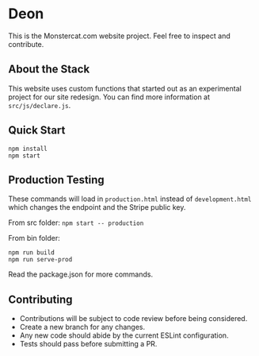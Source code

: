 # Deon

This is the Monstercat.com website project. Feel free to inspect and contribute.

## About the Stack

This website uses custom functions that started out as an experimental project
for our site redesign. You can find more information at `src/js/declare.js`.

## Quick Start

```
npm install
npm start
```

## Production Testing

These commands will load in `production.html` instead of `development.html`
which changes the endpoint and the Stripe public key.

From src folder: `npm start -- production`

From bin folder:  
```
npm run build
npm run serve-prod
```

Read the package.json for more commands.

## Contributing

 * Contributions will be subject to code review before being considered.
 * Create a new branch for any changes.
 * Any new code should abide by the current ESLint configuration.
 * Tests should pass before submitting a PR.
